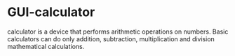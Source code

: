 # GUI-calculator
 calculator is a device that performs arithmetic operations on numbers. Basic calculators can do only addition, subtraction, multiplication and division mathematical calculations.
